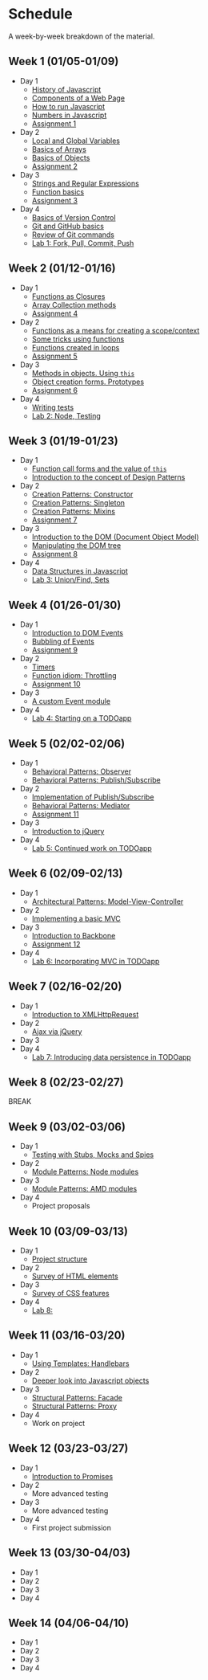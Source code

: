 # Schedule

A week-by-week breakdown of the material.

## Week  1 (01/05-01/09)

- Day 1
    - [History of Javascript](notes/history.md)
    - [Components of a Web Page](notes/page_components.md)
    - [How to run Javascript](notes/how_to_run.md)
    - [Numbers in Javascript](notes/numbers.md)
    - [Assignment 1](assignments/1.md)
- Day 2
    - [Local and Global Variables](notes/local_vs_global.md)
    - [Basics of Arrays](notes/array_basics.md)
    - [Basics of Objects](notes/object_basics.md)
    - [Assignment 2](assignments/2.md)
- Day 3
    - [Strings and Regular Expressions](notes/strings_and_re.md)
    - [Function basics](notes/functions_basic.md)
    - [Assignment 3](assignments/3.md)
- Day 4
    - [Basics of Version Control](notes/git/version_control.md)
    - [Git and GitHub basics](notes/git/git_github_basics.md)
    - [Review of Git commands](notes/git/commands_review.md)
    - [Lab 1: Fork, Pull, Commit, Push](labs/1.md)

## Week  2 (01/12-01/16)

- Day 1
    - [Functions as Closures](notes/function_closures.md)
    - [Array Collection methods](notes/array_methods.md)
    - [Assignment 4](assignments/4.md)
- Day 2
    - [Functions as a means for creating a scope/context](notes/functions_for_scope.md)
    - [Some tricks using functions](notes/function_tricks.md)
    - [Functions created in loops](notes/functions_in_loops.md)
    - [Assignment 5](assignments/5.md)
- Day 3
    - [Methods in objects. Using `this`](notes/object_methods.md)
    - [Object creation forms. Prototypes](notes/object_creation_prototypes.md)
    - [Assignment 6](assignments/6.md)
- Day 4
    - [Writing tests](notes/test_writing.md)
    - [Lab 2: Node, Testing](labs/2.md)

## Week  3 (01/19-01/23)

- Day 1
    - [Function call forms and the value of `this`](notes/function_calls_and_this.md)
    - [Introduction to the concept of Design Patterns](notes/design_patterns.md)
- Day 2
    - [Creation Patterns: Constructor](notes/pattern_constructor.md)
    - [Creation Patterns: Singleton](notes/pattern_singleton.md)
    - [Creation Patterns: Mixins](notes/pattern_mixin.md)
    - [Assignment 7](assignments/7.md)
- Day 3
    - [Introduction to the DOM (Document Object Model)](notes/dom_intro.md)
    - [Manipulating the DOM tree](notes/dom_tree.md)
    - [Assignment 8](assignments/8.md)
- Day 4
    - [Data Structures in Javascript](notes/data_structures.md)
    - [Lab 3: Union/Find, Sets](labs/3.md)

## Week  4 (01/26-01/30)

- Day 1
    - [Introduction to DOM Events](notes/event_intro.md)
    - [Bubbling of Events](notes/event_bubbling.md)
    - [Assignment 9](assignments/9.md)
- Day 2
    - [Timers](notes/event_timers.md)
    - [Function idiom: Throttling](notes/function_throttling.md)
    - [Assignment 10](assignments/10.md)
- Day 3
    - [A custom Event module](notes/event_custom.md)
- Day 4
    - [Lab 4: Starting on a TODOapp](labs/4.md)

## Week  5 (02/02-02/06)

- Day 1
    - [Behavioral Patterns: Observer](notes/pattern_observer.md)
    - [Behavioral Patterns: Publish/Subscribe](notes/pattern_pubsub.md)
- Day 2
    - [Implementation of Publish/Subscribe](notes/pubsub_implementation.md)
    - [Behavioral Patterns: Mediator](notes/pattern_mediator.md)
    - [Assignment 11](assignments/11.md)
- Day 3
    - [Introduction to jQuery](notes/jquery_intro.md)
- Day 4
    - [Lab 5: Continued work on TODOapp](labs/5.md)

## Week  6 (02/09-02/13)

- Day 1
    - [Architectural Patterns: Model-View-Controller](notes/pattern_mvc.md)
- Day 2
    - [Implementing a basic MVC](notes/mvc_implement.md)
- Day 3
    - [Introduction to Backbone](notes/backbone.md)
    - [Assignment 12](assignments/12.md)
- Day 4
    - [Lab 6: Incorporating MVC in TODOapp](labs/6.md)

## Week  7 (02/16-02/20)

- Day 1
    - [Introduction to XMLHttpRequest](notes/xhr_intro.md)
- Day 2
    - [Ajax via jQuery](notes/xhr_jquery.md)
- Day 3
- Day 4
    - [Lab 7: Introducing data persistence in TODOapp](labs/7.md)

## Week  8 (02/23-02/27)

BREAK

## Week  9 (03/02-03/06)

- Day 1
    - [Testing with Stubs, Mocks and Spies](notes/test_stubs.md)
- Day 2
    - [Module Patterns: Node modules](notes/pattern_module.md)
- Day 3
    - [Module Patterns: AMD modules](notes/pattern_amd.md)
- Day 4
    - Project proposals

## Week 10 (03/09-03/13)

- Day 1
    - [Project structure](notes/project.md)
- Day 2
    - [Survey of HTML elements](notes/html_survey.md)
- Day 3
    - [Survey of CSS features](notes/css_survey.md)
- Day 4
    - [Lab 8: ](labs/8.md)

## Week 11 (03/16-03/20)

- Day 1
    - [Using Templates: Handlebars](notes/templates.md)
- Day 2
    - [Deeper look into Javascript objects](notes/object_deeper.md)
- Day 3
    - [Structural Patterns: Facade](notes/pattern_facade.md)
    - [Structural Patterns: Proxy](notes/pattern_proxy.md)
- Day 4
    - Work on project

## Week 12 (03/23-03/27)

- Day 1
    - [Introduction to Promises](notes/promises.md)
- Day 2
    - More advanced testing
- Day 3
    - More advanced testing
- Day 4
    - First project submission

## Week 13 (03/30-04/03)

- Day 1
- Day 2
- Day 3
- Day 4

## Week 14 (04/06-04/10)

- Day 1
- Day 2
- Day 3
- Day 4
